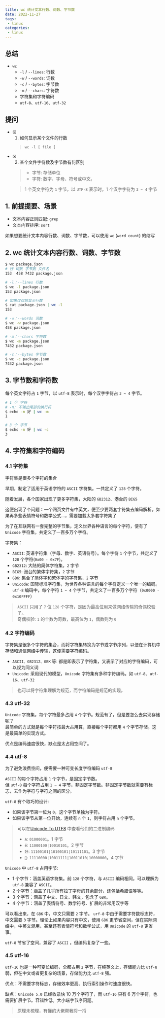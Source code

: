 ```yaml
---
title: wc 统计文本行数、词数、字节数
date: 2022-11-27
tags:
 - linux
categories: 
 - linux
---
```



## 总结
- `wc` 
  - `-l` / `--lines`: 行数
  - `-w` / `--words`: 词数
  - `-c` / `--bytes`: 字节数
  - `-m` / `--chars`: 字符数
  - 字符集和字符编码
  - `utf-8`、`utf-16`、`utf-32`


## 提问
- [x] 1. 如何显示某个文件的行数
    > `wc -l [ file ]`
- [x] 2. 某个文件字符数及字节数有何区别
    > - 字节: 存储单位
    > - 字符: 数字、字母、符号或中文。     

    > 1 个英文字符为 `1` 字节，以 `UTF-8` 表示时，1 个汉字字符为 `3 ~ 4` 字节





## 1. 前提提要、场景
- 文本内容正则匹配: `grep`
- 文本内容排序: `sort`     

如果想要统计文本内容行数、词数、字节数，可以使用 `wc` (`word count`) 的缩写



## 2. wc 统计文本内容行数、词数、字节数

```bash
$ wc package.json
# 行 词数 字节数 文件名
153  458 7432 package.json

# -l：--lines 行数
$ wc -l package.json
153 package.json

# 如果仅仅想显示行数
$ cat package.json | wc -l
153

# -w：--words 词数
$ wc -w package.json
458 package.json

# -m：--chars 字符数
$ wc -m package.json
7432 package.json

# -c：--bytes 字节数
$ wc -c package.json
7432 package.json
```


## 3. 字节数和字符数 
每个英文字符占 `1` 字节，以 `utf-8` 表示时，每个汉字字符占 `3 ~ 4` 字节。


```bash
# 1 个 字符
# -n: 不输出尾部的换行符
$ echo -n 好 | wc -m
1 

# 3 个 字节
$ echo -n 好 | wc -c
3
```


## 4. 字符集和字符编码

### 4.1 字符集
字符集是很多个字符的集合

早期，制定了适用于英语字符的 `ASCII` 字符集。一共定义了 `128` 个字符。

随着发展，各个国家出现了更多字符集，大陆的 `GB2312`、港台的 `BIG5`

这便出现了个问题：一个网页文件有中英文，便至少要两套字符集去编码解析。如果再多些表情符号和数学公式...，需要加载太多套字符集了

为了在互联网有一套完整的字节集，定义世界各种语言的每个字符，便有了 `Unicode` 字符集。共定义了一百多万个字符。

字符集：
- `ASCII`: 英语字符集（字母、数字、英语符号）。每个字符 `1` 个字节，共定义了 `128` 个字符(` 0x00 - 0x7F `)。
- `GB2312`: 大陆的简体字符集，`2` 字节
- `BIG5`: 港台的繁体字符集，`2` 字节
- `GBK`: 集合了简体字和繁体字的字符集，`2` 字节
- `Unicode`: 国际标准字符集，为世界各种语言的每个字符定义一个唯一的编码。`utf-8` 编码中，每个字符 `1 ~ 4` 个字节，共定义了一百多万个字符（`0x0000 - 0x10FFFF`）

> `ASCII` 只用了 `7` 位 `128` 个字符，是因为最高位用来做网络传输的奇偶校验了。     
> 奇偶校验: `1` 的个数为奇数，最高位为 `1`，偶数则为 `0`

### 4.2 字符编码
字符集是很多个字符的集合，而将字符集转换为字节或字节序列，以便在计算机中存储和通信网络中传输，这便需要字符编码。

- `ASCII、GB2312、GBK` 等: 都是即表示了字符集，又表示了对应的字符编码，可以视为同义词
- `Unicode`: 采用现代的模型，`Unicode` 字符集有多种字符编码。如 `utf-8`、`utf-16`、`utf-32`

> 也可以将字符集理解为规范，而字符编码是规范的实现。 

### 4.3 utf-32

`Unicode` 字符集，每个字符最多占用 `4` 个字节。规范有了，但是要怎么去实现存储呢？        
最简单的方式就是每个字符按最大占用算，直接每个字符都用 `4` 个字节存储。这是最简单的实现方式。     

优点是编码速度很快，缺点是太占用空间了。


### 4.4 utf-8
为了避免浪费空间，便需要一种可变长度字符编码 `utf-8`     

`ASCII` 的每个字符占用 `1` 个字节，是固定字节数。     
但 `utf-8` 每个字符占用 `1 ~ 4` 字节，非固定字节数。非固定字节数就需要有标志，去作为字符与字符之间的区分。     

`utf-8` 有个取巧的设计:
- 如果该字节第一位为 `0`，这个字节单独为字符。
- 如果该字节从第一位开始，连续有 `n` 个 `1`，则字符占用 `n` 个字节。
> 可以在[Unicode To UTF8](https://devtool.tech/utf8) 中查看他们的二进制编码
> - `A`: `01000001`。1 字节
> - `ĕ`: `11000100|10010101`。2 字节
> - `好`: `11100101|10100101|10111101`。3 字节
> - `🚀`: `11110000|10011111|10011010|10000000`。4 字节

`Unicode` 中 `utf-8` 占用字节:
- 1 个字节：涵盖英语字符集。前 `128` 个字符，与 `ASCII` 编码相同，可以理解为 `utf-8` 兼容了 `ASCII`。
- 2 个字节：涵盖了几乎所有拉丁字母的其余部分，还包括希腊语等等。
- 3 个字节：涵盖了中文、日文、韩文，包含了 `GBK`。
- 4 个字节：涵盖了表情符号、数学符号、扩展的非常用汉字等


可以看出来，在 `GBK` 中，中文只需要 `2` 字节。 `urf-8` 中由于需要字符数标志符，中文需要 `3` 字节。理论上如果内容只有中文，使用 `GBK` 更节省空间，但在实际网络中，中英文混用，甚至还有表情符号和数学公式，用 `Unicode` 的 `utf-8` 更省事。

`utf-8` 节省了空间，兼容了 `ASCII` ，但编码复杂了一些。

### 4.5 utf-16
`utf-16` 也是一种可变长编码，全都占用 `2` 字节，在纯英文上，存储能力比 `utf-8` 弱，但在中文或者更复杂的场景，存储能力比 `utf-8` 强。

优点：不需要字符标志，存储效率更高、执行索引操作时速度很快。     

缺点：`Unicode 5.0` 已经收录快 10 万个字符了，而 `utf-16` 只有 6 万个字符，也需要扩展字节。容错性低。大小端字节序问题。

> 原理未梳理，有懂的大佬帮我捋一捋





